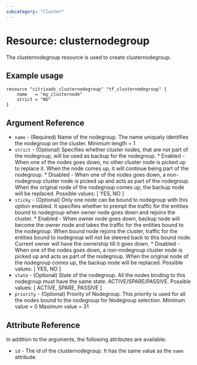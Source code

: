 ```yaml
---
subcategory: "Cluster"
---
```


# Resource: clusternodegroup

The clusternodegroup resource is used to create clusternodegroup.


## Example usage

```hcl
resource "citrixadc_clusternodegroup" "tf_clusternodegroup" {
    name   = "my_clusternode"
    strict = "NO"
}
```


## Argument Reference

* `name` - (Required) Name of the nodegroup. The name uniquely identifies the nodegroup on the cluster. Minimum length =  1
* `strict` - (Optional) Specifies whether cluster nodes, that are not part of the nodegroup, will be used as backup for the nodegroup. * Enabled - When one of the nodes goes down, no other cluster node is picked up to replace it. When the node comes up, it will continue being part of the nodegroup. * Disabled - When one of the nodes goes down, a non-nodegroup cluster node is picked up and acts as part of the nodegroup. When the original node of the nodegroup comes up, the backup node will be replaced. Possible values: [ YES, NO ]
* `sticky` - (Optional) Only one node can be bound to nodegroup with this option enabled. It specifies whether to prempt the traffic for the entities bound to nodegroup when owner node goes down and rejoins the cluster. * Enabled - When owner node goes down, backup node will become the owner node and takes the traffic for the entities bound to the nodegroup. When bound node rejoins the cluster, traffic for the entities bound to nodegroup will not be steered back to this bound node. Current owner will have the ownership till it goes down. * Disabled - When one of the nodes goes down, a non-nodegroup cluster node is picked up and acts as part of the nodegroup. When the original node of the nodegroup comes up, the backup node will be replaced. Possible values: [ YES, NO ]
* `state` - (Optional) State of the nodegroup. All the nodes binding to this nodegroup must have the same state. ACTIVE/SPARE/PASSIVE. Possible values: [ ACTIVE, SPARE, PASSIVE ]
* `priority` - (Optional) Priority of Nodegroup. This priority is used for all the nodes bound to the nodegroup for Nodegroup selection. Minimum value =  0 Maximum value =  31


## Attribute Reference

In addition to the arguments, the following attributes are available:

* `id` - The id of the clusternodegroup. It has the same value as the `name` attribute.

